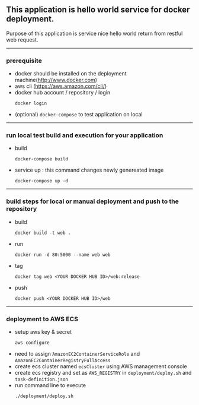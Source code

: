 ## This application is hello world service for docker deployment.
  Purpose of this application is service nice hello world return from restful web request.

---------------------------
### prerequisite
  - docker should be installed on the deployment machine(http://www.docker.com)
  - aws cli (https://aws.amazon.com/cli/)
  - docker hub account / repository / login
    ```
    docker login
    ```
  - (optional) `docker-compose` to test application on local

---------------------------
### run local test build and execution for your application
  - build
    ```
    docker-compose build
    ```
  - service up : this command changes newly genereated image
    ```
    docker-compose up -d
    ```

---------------------------
### build steps for local or manual deployment and push to the repository
  - build
    ```
    docker build -t web .
    ```
  - run
    ```
    docker run -d 80:5000 --name web web
    ```
  - tag
    ```
    docker tag web <YOUR DOCKER HUB ID>/web:release
    ```
  - push
    ```
    docker push <YOUR DOCKER HUB ID>/web
    ```

---------------------------
### deployment to AWS ECS
  - setup aws key & secret
    ```
    aws configure
    ```
  - need to assign `AmazonEC2ContainerServiceRole` and `AmazonEC2ContainerRegistryFullAccess`
  - create ecs cluster named `ecsCluster` using AWS management console
  - create ecs registry and set as `AWS_REGISTRY` in `deployment/deploy.sh` and `task-definition.json`
  - run command line to execute
    ```
    ./deployment/deploy.sh
    ```